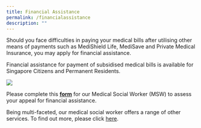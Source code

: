 ```yaml
---
title: Financial Assistance
permalink: /financialassistance
description: ""
---
```

Should you face difficulties in paying your medical bills after utilising other means of payments such as MediShield Life, MediSave and Private Medical Insurance, you may apply for financial assistance.

Financial assistance for payment of subsidised medical bills is available for Singapore Citizens and Permanent Residents.

[![](https://www.kkh.com.sg/patient-care/patient-billing-services/PublishingImages/financial-assistance-02.png)](https://form.gov.sg/#%21/60e7e855be4d9200114abe87)

Please complete this **[form](https://form.gov.sg/60e7e855be4d9200114abe87)** for our Medical Social Worker (MSW) to assess your appeal for financial assistance.

Being multi-faceted, our medical social worker offers a range of other services. To find out more, please click [here](https://www.kkh.com.sg/patient-care/areas-of-care/allied-health-services/Pages/medical-social-work.aspx).
